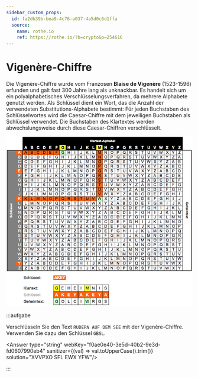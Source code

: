 ```yaml
---
sidebar_custom_props:
  id: fa2db39b-bea9-4c76-a037-4a5d0c6d1ffa
  source:
    name: rothe.io
    ref: https://rothe.io/?b=crypto&p=254616
---
```



# Vigenère-Chiffre

Die Vigenère-Chiffre wurde vom Franzosen **Blaise de Vigenère** (1523-1596) erfunden und galt fast 300 Jahre lang als unknackbar. Es handelt sich um ein polyalphabetisches Verschlüsselungsverfahren, da mehrere Alphabete genutzt werden. Als Schlüssel dient ein Wort, das die Anzahl der verwendeten Substitutions-Alphabete bestimmt: Für jeden Buchstaben des Schlüsselwortes wird die Caesar-Chiffre mit dem jeweiligen Buchstaben als Schlüssel verwendet. Die Buchstaben des Klartextes werden abwechslungsweise durch diese Caesar-Chiffren verschlüsselt.

![Vigenère-Verschlüsselung](images/vigenere.png)

:::aufgabe
<Answer type="state" webKey="79fb8297-2a9d-4fb8-8480-fe49cb7bb019" />

Verschlüsseln Sie den Text `RUDERN AUF DEM SEE` mit der Vigenère-Chiffre. Verwenden Sie dazu den Schlüssel `GBSL`.

<Answer type="string" webKey="f0ae0e40-3e5d-40b2-9e3d-fd0607990eb4" sanitizer={(val) => val.toUpperCase().trim()} solution="XVVPXO SFL EWX YFW"/>

:::


